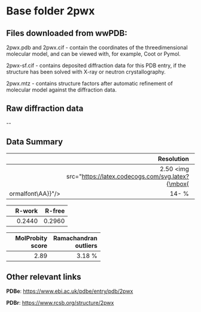 # Base folder 2pwx

## Files downloaded from wwPDB:

2pwx.pdb and 2pwx.cif - contain the coordinates of the threedimensional molecular model, and can be viewed with, for example, Coot or Pymol.

2pwx-sf.cif - contains deposited diffraction data for this PDB entry, if the structure has been solved with X-ray or neutron crystallography.

2pwx.mtz - contains structure factors after automatic refinement of molecular model against the diffraction data.

## Raw diffraction data

--<br> 

## Data Summary
|   | Resolution | Completeness| I/sigma |
|---|-------------:|----------------:|--------------:|
|   |2.50 <img src="https://latex.codecogs.com/svg.latex?{\mbox{
ormalfont\AA}}"/>|  14- %|<img width=50/>4.200|

|   | **R-work**| **R-free**   
|---|-------------:|----------------:|           
||0.2440|0.2960|

|   |**MolProbity<br>score**| **Ramachandran<br>outliers** 
|---|-------------:|----------------:|
||2.89|3.18 %|

## Other relevant links 
**PDBe**:  https://www.ebi.ac.uk/pdbe/entry/pdb/2pwx
 
**PDBr**: https://www.rcsb.org/structure/2pwx 

